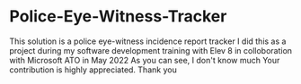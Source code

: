 # Police-Eye-Witness-Tracker
This solution is a police eye-witness incidence report tracker
I did this as a project during my software development training with Elev 8 in colloboration with Microsoft ATO in May 2022
As you can see, I don't know much
Your contribution is highly appreciated.
Thank you
